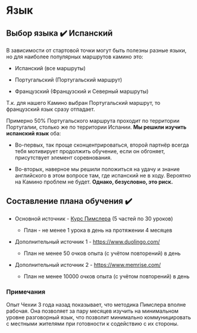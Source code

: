 # Язык

## Выбор языка :heavy_check_mark: Испанский

В зависимости от стартовой точки могут быть полезны разные языки, но для наиболее популярных маршрутов камино это:

- Испанский (все маршруты)

- Португальский (Португальский маршрут)

- Французский (Французский и Северный маршруты)

Т.к. для нашего Камино выбран Португальский маршрут, то французский язык сразу отпадает.

Примерно 50% Португальского маршрута проходит по территории Португалии, столько же по территории Испании. **Мы решили изучить испанский язык** оба:

- Во-первых, так проще сконцентрироваться, второй партнёр всегда тебя мотивирует продолжить обучение, если он обгоняет, присутствует элемент соревнования.

- Во-вторых, наверное мы решили положиться на удачу и знание английского в этом вопросе там, где испанский не в ходу. Вероятно на Камино проблем не будет. **Однако, безусловно, это риск.**


## Составление плана обучения :heavy_check_mark: 

- Основной источник - [Курс Пимслера](http://www.pimsleur.com/learn-spanish-castilian/all-products) (5 частей по 30 уроков)

   - План - не менее 1 урока в день на протяжении 4 месяцев

- Дополнительный источник 1 - https://www.duolingo.com/

   - План не менее 50 очков опыта (с учётом повторений) в день
   
- Дополнительный источник 2 - https://www.memrise.com/

   - План не менее 10000 очков опыта (с учётом повторений) в день
   
   
### Примечания

Опыт Чехии 3 года назад показывает, что методика Пимслера вполне рабочая. Она позволяет за пару месяцев изучить на минимальном уровне разговорный язык, что позволит минимально коммуницировать с местными жителями при готовности к содействию с их стороны.

